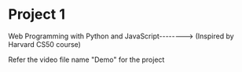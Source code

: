 # Project 1

Web Programming with Python and JavaScript-------->  (Inspired by Harvard CS50 course)


Refer the video file name "Demo" for the project
